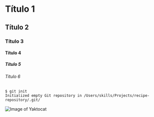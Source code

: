 # Título 1
## Título 2
### Título 3
#### Título 4
##### Título 5
###### Título 6

```
$ git init
Initialized empty Git repository in /Users/skills/Projects/recipe-repository/.git/
```

![Image of Yaktocat](https://octodex.github.com/images/yaktocat.png)
